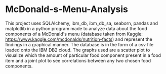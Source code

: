 # McDonald-s-Menu-Analysis

This project uses SQLAlchemy, ibm_db, ibm_db_sa, seaborn, pandas and matplotlib in a python program made to analyze data about the food components of a McDonald's menu (database taken from Kaggle: https://www.kaggle.com/mcdonalds/nutrition-facts) and represent the findings in a graphical manner. The database is in the form of a csv file loaded onto the IBM DB2 cloud.
The graphs used are a scatter plot to visualize which the amount of particular food component present in a food item and a joint plot to see correlations between any two chosen food components.
